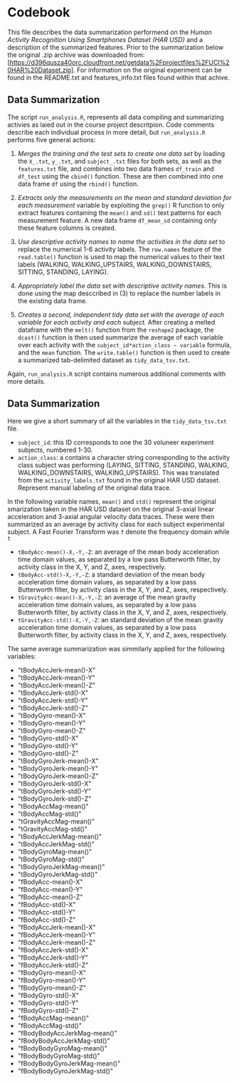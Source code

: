 # Codebook

This file describes the data summarization performend on the *Human Activity Recognition Using Smartphones Dataset (HAR USD)* and a description of the summarized features. Prior to the summarization below the original .zip archive was downloaded from: [https://d396qusza40orc.cloudfront.net/getdata%2Fprojectfiles%2FUCI%20HAR%20Dataset.zip]. For information on the original experiment can be found in the README.txt and features_info.txt files found within that achive.

## Data Summarization  

The script `run_analysis.R`, represents all data compiling and summarizing activies as laied out in the course project descritpion. Code comments describe each individual process in more detail, but `run_analysis.R` performs five general actions:

1. _Merges the training and the test sets to create one data set_ by loading the `X_.txt`, `y_.txt`, and `subject_.txt` files for both sets, as well as the `features.txt` file, and combines into two data frames `df_train` and `df_test` using the `cbind()` function. These are then combined into one data frame `df` using the `rbind()` function.

2. _Extracts only the measurements on the mean and standard deviation for each measurement_ variable by exploiting the `grep()` R function to only extract features containing the `mean()` and `sd()` text patterns for each measurement feature. A new data frame `df_mean_sd` containing only these feature columns is created.

3. _Use descriptive activity names to name the activities in the data set_ to replace the numerical 1-6 activity labels. The `row.names` feature of the `read.table()` function is used to map the numerical values to their text labels (WALKING, WALKING_UPSTAIRS, WALKING_DOWNSTAIRS, SITTING, STANDING, LAYING).

4. _Appropriately label the data set with descriptive activity names_. This is done using the map desccribed in (3) to replace the number labels in the existing data frame.

5. _Creates a second, independent tidy data set with the average of each variable for each activity and each subject._ After creating a melted dataframe with the `melt()` function from the `reshape2` package, the `dcast()` function is then used summarize the average of each variable over each activity with the `subject_id*action_class ~ variable` formula, and the `mean` function. The `write.table()` function is then used to create a summarized tab-delimited dataset as `tidy_data_tsv.txt`.

Again, `run_analysis.R` script contains numerous additional comments with more details.

## Data Summarization

Here we give a short summary of all the variables in the `tidy_data_tsv.txt` file.

* `subject_id`: this ID corresponds to one the 30 voluneer experiment subjects, numbered 1-30.
* `action_class`: a contains a character string corresponding to the activity class subject was performing (LAYING, SITTING, STANDING, WALKING, WALKING_DOWNSTAIRS, WALKING_UPSTAIRS). This was translated from the `activity_labels.txt` found in the original HAR USD dataset. Represent manual labeling of the original data trace.

In the following variable names, `mean()` and `std()` represent the original smarization taken in the HAR USD dataset on the original 3-axial linear acceleration and 3-axial angular velocity data traces. These were then summarized as an average by activity class for each subject experimental subject. A Fast Fourier Transform was  `f` denote the frequency domain while `t`

* `tBodyAcc-mean()-X,-Y,-Z`: an average of the mean body acceleration time domain values, as separated by a low pass Butterworth filter, by activity class in the X, Y, and Z, axes, respectively.
* `tBodyAcc-std()-X,-Y,-Z`: a standard deviation of the mean body acceleration time domain values, as separated by a low pass Butterworth filter, by activity class in the X, Y, and Z, axes, respectively.
* `tGravityAcc-mean()-X,-Y,-Z`: an average of the mean gravity acceleration time domain values, as separated by a low pass Butterworth filter, by activity class in the X, Y, and Z, axes, respectively.
* `tGravityAcc-std()-X,-Y,-Z`: an standard deviation of the mean gravity acceleration time domain values, as separated by a low pass Butterworth filter, by activity class in the X, Y, and Z, axes, respectively.

The same average summarization was simmilarly applied for the following variables:

* "tBodyAccJerk-mean()-X"      
* "tBodyAccJerk-mean()-Y"      
* "tBodyAccJerk-mean()-Z"      
* "tBodyAccJerk-std()-X"       
* "tBodyAccJerk-std()-Y"       
* "tBodyAccJerk-std()-Z"       
* "tBodyGyro-mean()-X"         
* "tBodyGyro-mean()-Y"         
* "tBodyGyro-mean()-Z"         
* "tBodyGyro-std()-X"          
* "tBodyGyro-std()-Y"          
* "tBodyGyro-std()-Z"          
* "tBodyGyroJerk-mean()-X"     
* "tBodyGyroJerk-mean()-Y"     
* "tBodyGyroJerk-mean()-Z"     
* "tBodyGyroJerk-std()-X"      
* "tBodyGyroJerk-std()-Y"      
* "tBodyGyroJerk-std()-Z"      
* "tBodyAccMag-mean()"         
* "tBodyAccMag-std()"          
* "tGravityAccMag-mean()"      
* "tGravityAccMag-std()"       
* "tBodyAccJerkMag-mean()"     
* "tBodyAccJerkMag-std()"      
* "tBodyGyroMag-mean()"        
* "tBodyGyroMag-std()"         
* "tBodyGyroJerkMag-mean()"    
* "tBodyGyroJerkMag-std()"
* "fBodyAcc-mean()-X"          
* "fBodyAcc-mean()-Y"          
* "fBodyAcc-mean()-Z"          
* "fBodyAcc-std()-X"           
* "fBodyAcc-std()-Y"           
* "fBodyAcc-std()-Z"           
* "fBodyAccJerk-mean()-X"      
* "fBodyAccJerk-mean()-Y"      
* "fBodyAccJerk-mean()-Z"      
* "fBodyAccJerk-std()-X"       
* "fBodyAccJerk-std()-Y"       
* "fBodyAccJerk-std()-Z"       
* "fBodyGyro-mean()-X"         
* "fBodyGyro-mean()-Y"         
* "fBodyGyro-mean()-Z"         
* "fBodyGyro-std()-X"          
* "fBodyGyro-std()-Y"          
* "fBodyGyro-std()-Z"          
* "fBodyAccMag-mean()"         
* "fBodyAccMag-std()"          
* "fBodyBodyAccJerkMag-mean()" 
* "fBodyBodyAccJerkMag-std()"  
* "fBodyBodyGyroMag-mean()"    
* "fBodyBodyGyroMag-std()"     
* "fBodyBodyGyroJerkMag-mean()"
* "fBodyBodyGyroJerkMag-std()" 


